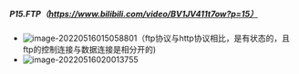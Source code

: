 ##### P15.FTP（https://www.bilibili.com/video/BV1JV411t7ow?p=15）

- ![image-20220516015058801](C:\Users\呵\AppData\Roaming\Typora\typora-user-images\image-20220516015058801.png)（ftp协议与http协议相比，是有状态的，且ftp的控制连接与数据连接是相分开的)
- ![image-20220516020013755](C:\Users\呵\AppData\Roaming\Typora\typora-user-images\image-20220516020013755.png)